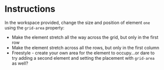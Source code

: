 # Instructions

In the workspace provided, change the size and position of element `one` using the `grid-area` property:
- Make the element stretch all the way across the grid, but only in the first row
- Make the element stretch across all the rows, but only in the first column
- Freestyle - create your own area for the element to occupy...or dare to try adding a second element and setting the placement with `grid-area` as well?
